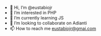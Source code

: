 - 👋 Hi, I’m @eustabiojr
- 👀 I’m interested in PHP
- 🌱 I’m currently learning JS
- 💞️ I’m looking to collaborate on Adianti
- 📫 How to reach me eustabiojr@gmai.com

<!---
eustabiojr/eustabiojr is a ✨ special ✨ repository because its `README.md` (this file) appears on your GitHub profile.
You can click the Preview link to take a look at your changes.
--->
